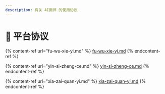 ```yaml
---
description: 有关 AI画师 的使用协议
---
```


# 🤝 平台协议

{% content-ref url="fu-wu-xie-yi.md" %}
[fu-wu-xie-yi.md](fu-wu-xie-yi.md)
{% endcontent-ref %}

{% content-ref url="yin-si-zheng-ce.md" %}
[yin-si-zheng-ce.md](yin-si-zheng-ce.md)
{% endcontent-ref %}

{% content-ref url="xia-zai-quan-yi.md" %}
[xia-zai-quan-yi.md](xia-zai-quan-yi.md)
{% endcontent-ref %}
